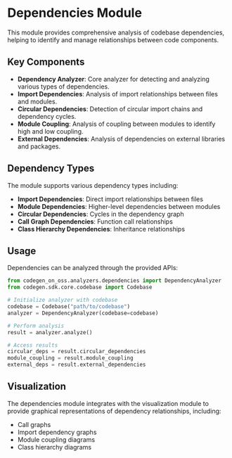 # Dependencies Module

This module provides comprehensive analysis of codebase dependencies, helping to identify and manage relationships between code components.

## Key Components

- **Dependency Analyzer**: Core analyzer for detecting and analyzing various types of dependencies.
- **Import Dependencies**: Analysis of import relationships between files and modules.
- **Circular Dependencies**: Detection of circular import chains and dependency cycles.
- **Module Coupling**: Analysis of coupling between modules to identify high and low coupling.
- **External Dependencies**: Analysis of dependencies on external libraries and packages.

## Dependency Types

The module supports various dependency types including:

- **Import Dependencies**: Direct import relationships between files
- **Module Dependencies**: Higher-level dependencies between modules
- **Circular Dependencies**: Cycles in the dependency graph
- **Call Graph Dependencies**: Function call relationships
- **Class Hierarchy Dependencies**: Inheritance relationships

## Usage

Dependencies can be analyzed through the provided APIs:

```python
from codegen_on_oss.analyzers.dependencies import DependencyAnalyzer
from codegen.sdk.core.codebase import Codebase

# Initialize analyzer with codebase
codebase = Codebase("path/to/codebase")
analyzer = DependencyAnalyzer(codebase=codebase)

# Perform analysis
result = analyzer.analyze()

# Access results
circular_deps = result.circular_dependencies
module_coupling = result.module_coupling
external_deps = result.external_dependencies
```

## Visualization

The dependencies module integrates with the visualization module to provide graphical representations of dependency relationships, including:

- Call graphs
- Import dependency graphs
- Module coupling diagrams
- Class hierarchy diagrams

